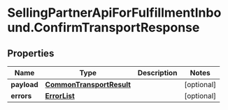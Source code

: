 # SellingPartnerApiForFulfillmentInbound.ConfirmTransportResponse

## Properties
Name | Type | Description | Notes
------------ | ------------- | ------------- | -------------
**payload** | [**CommonTransportResult**](CommonTransportResult.md) |  | [optional] 
**errors** | [**ErrorList**](ErrorList.md) |  | [optional] 
